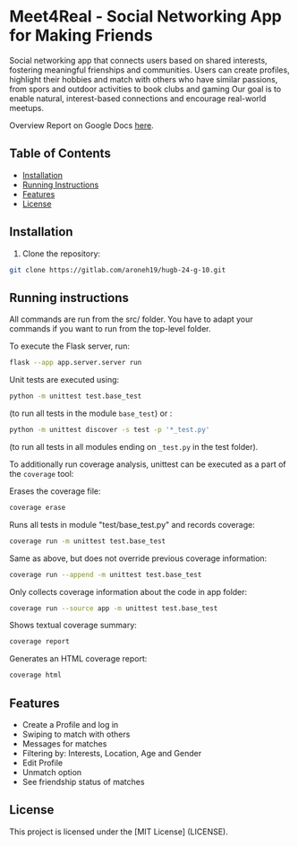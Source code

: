 # Meet4Real - Social Networking App for Making Friends

Social networking app that connects users based on shared interests, fostering meaningful frienships and communities.
Users can create profiles, highlight their hobbies and match with others who have similar passions, from spors and outdoor activities to book clubs and gaming
Our goal is to enable natural, interest-based connections and encourage real-world meetups.

Overview Report on Google Docs [here](https://docs.google.com/document/d/152uOSO3HXaR_VH70s5MGvPoHjmaE9rNMEzw18Dn9ckw/edit?usp=sharing).

## Table of Contents
- [Installation](#installation)
- [Running Instructions](#running-instructions)
- [Features](#features)
- [License](#license)

## Installation
1. Clone the repository:
```bash
git clone https://gitlab.com/aroneh19/hugb-24-g-10.git
```

## Running instructions
All commands are run from the src/ folder. You have to adapt your commands if you want to run from the top-level folder.

To execute the Flask server, run:
```bash
flask --app app.server.server run
```
Unit tests are executed using: 
```bash
python -m unittest test.base_test
```
(to run all tests in the module ``base_test``) or :
```bash
python -m unittest discover -s test -p '*_test.py'
```
(to run all tests in all modules ending on ``_test.py`` in the test folder).

To additionally run coverage analysis, unittest can be executed as a part of the ``coverage`` tool: 

Erases the coverage file:
```bash
coverage erase
```
Runs all tests in module "test/base_test.py" and records coverage:
```bash
coverage run -m unittest test.base_test
```
Same as above, but does not override previous coverage information:
```bash
coverage run --append -m unittest test.base_test
```
Only collects coverage information about the code in app folder:
```bash
coverage run --source app -m unittest test.base_test
```
Shows textual coverage summary:
```bash
coverage report
```
Generates an HTML coverage report:
```bash
coverage html
```

## Features

- Create a Profile and log in
- Swiping to match with others
- Messages for matches
- Filtering by: Interests, Location, Age and Gender
- Edit Profile
- Unmatch option
- See friendship status of matches

## License
This project is licensed under the [MIT License] (LICENSE).


